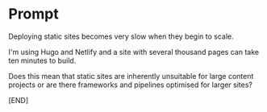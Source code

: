 # Prompt

Deploying static sites becomes very slow when they begin to scale. 

I'm using Hugo and Netlify and a site with several thousand pages can take ten minutes to build. 

Does this mean that static sites are inherently unsuitable for large content projects or are there frameworks and pipelines optimised for larger sites?

[END]
